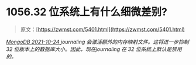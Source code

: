 <!--yml
category: 未分类
date: 0001-01-01 00:00:00
-->

# 1056.32 位系统上有什么细微差别?

> 原文：[https://zwmst.com/5401.html](https://zwmst.com/5401.html)

   [ *MongoDB* ](https://zwmst.com/mongodb)*[ <time datetime="2021-10-24T13:41:05+08:00"> 2021-10-24 </time> ](https://zwmst.com/5401.html)  journaling 会激活额外的内存映射文件。这将进一步抑制 32 位版本上的数据库大小。因此，现在journaling 在 32 位系统上默认是禁用的。*